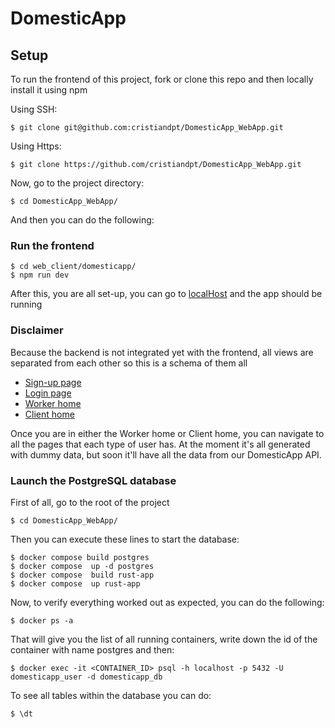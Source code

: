 # DomesticApp

## Setup
To run the frontend of this project, fork or clone this repo and then locally install it using npm

Using SSH:
```
$ git clone git@github.com:cristiandpt/DomesticApp_WebApp.git
```
Using Https:
```
$ git clone https://github.com/cristiandpt/DomesticApp_WebApp.git
```
Now, go to the project directory:
```
$ cd DomesticApp_WebApp/
```
And then you can do the following:

### Run the frontend
```
$ cd web_client/domesticapp/
$ npm run dev
```
After this, you are all set-up, you can go to [localHost](localhost:3000) and the app should be running

### Disclaimer

Because the backend is not integrated yet with the frontend, all views are separated from each other so this is a schema of them all

* [Sign-up page](https//:localhost:3000/sign-up)
* [Login page](https//:localhost:3000/login)
* [Worker home](https//:localhost:3000/worker/home)
* [Client home](https//:localhost:3000/client/home)

Once you are in either the Worker home or Client home, you can navigate to all the pages that each type of user has. At the moment it's all generated with dummy data, but soon it'll have all the data from our DomesticApp API.

### Launch the PostgreSQL database

First of all, go to the root of the project

```
$ cd DomesticApp_WebApp/
```

Then you can execute these lines to start the database:
```
$ docker compose build postgres 
$ docker compose  up -d postgres 
$ docker compose  build rust-app 
$ docker compose  up rust-app
```

Now, to verify everything worked out as expected, you can do the following:

```
$ docker ps -a
```
That will give you the list of all running containers, write down the id of the container with name postgres and then:

```
$ docker exec -it <CONTAINER_ID> psql -h localhost -p 5432 -U domesticapp_user -d domesticapp_db
```
To see all tables within the database you can do:

```
$ \dt
```
